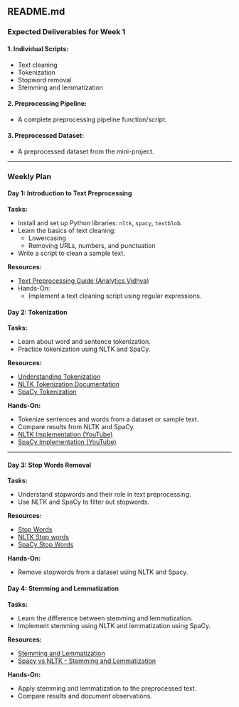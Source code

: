 ## README.md

### Expected Deliverables for Week 1

#### 1. Individual Scripts:

- Text cleaning
- Tokenization
- Stopword removal
- Stemming and lemmatization

#### 2. Preprocessing Pipeline:

- A complete preprocessing pipeline function/script.

#### 3. Preprocessed Dataset:

- A preprocessed dataset from the mini-project.

---

### Weekly Plan

#### Day 1: Introduction to Text Preprocessing

**Tasks:**

- Install and set up Python libraries: `nltk`, `spacy`, `textblob`.
- Learn the basics of text cleaning:
  - Lowercasing
  - Removing URLs, numbers, and punctuation
- Write a script to clean a sample text.

**Resources:**

- [Text Preprocessing Guide (Analytics Vidhya)](https://www.analyticsvidhya.com/blog/2021/06/text-preprocessing-in-nlp-with-python-codes/)
- Hands-On:
  - Implement a text cleaning script using regular expressions.

#### Day 2: Tokenization

**Tasks:**

- Learn about word and sentence tokenization.
- Practice tokenization using NLTK and SpaCy.

**Resources:**

- [Understanding Tokenization](https://www.nltk.org)
- [NLTK Tokenization Documentation](https://www.nltk.org/api/nltk.tokenize.html)
- [SpaCy Tokenization](https://spacy.io/usage/linguistic-features#tokenization)

**Hands-On:**

- Tokenize sentences and words from a dataset or sample text.
- Compare results from NLTK and SpaCy.
- [NLTK Implementation (YouTube)](https://www.youtube.com/watch?v=FLZvOKSCkxY&list=PLQVvvaa0QuDf2JswnfiGkliBInZnIC4HL)
- [SpaCy Implementation (YouTube)](https://www.youtube.com/watch?v=_lR3RjvYvF4)

---

#### Day 3: Stop Words Removal

**Tasks:**

- Understand stopwords and their role in text preprocessing.
- Use NLTK and SpaCy to filter out stopwords.

**Resources:**

- [Stop Words](https://medium.com/@yashj302/stopwords-nlp-python-4aa57dc492af#:~:text=Stop%20words%20are%20common%20words%20in%20any%20language%20that%20occur,%2C%20were%2C%20is%2C%20not%20%E2%80%A6)
- [NLTK Stop words](https://pythonspot.com/nltk-stop-words/)
- [SpaCy Stop Words](https://spacy.io/usage/rule-based-matching)

**Hands-On:**
- Remove stopwords from a dataset using NLTK and Spacy.

#### Day 4: Stemming and Lemmatization

**Tasks:**

- Learn the difference between stemming and lemmatization.
- Implement stemming using NLTK and lemmatization using SpaCy.

**Resources:**

- [Stemming and Lemmatization](https://www.analyticsvidhya.com/blog/2021/06/text-preprocessing-in-nlp-with-python-codes/)
- [Spacy vs NLTK - Stemming and Lemmatization](https://devskrol.com/2021/11/28/spacy-stemming-vs-lemmatization/)


**Hands-On:**
- Apply stemming and lemmatization to the preprocessed text.
- Compare results and document observations.
